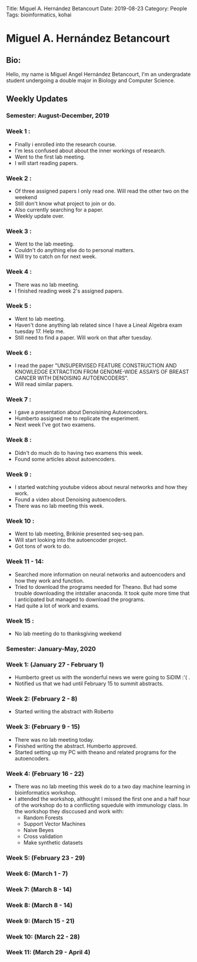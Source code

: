 Title: Miguel A. Hernández Betancourt 
Date: 2019-08-23
Category: People
Tags: bioinformatics, kohai 

# Miguel A. Hernández Betancourt

## Bio:

Hello, my name is Miguel Angel Hernández Betancourt, I'm an undergradate student undergoing a double major
in Biology and Computer Science. 

## Weekly Updates

### Semester: August-December, 2019

### Week 1 : 

- Finally i enrolled into the research course.
- I'm less confused about about the inner workings of research.
- Went to the first lab meeting.
- I will start reading papers.

### Week 2 : 

- Of three assigned papers I only read one. Will read the other two on the weekend
- Still don't know what project to join or do.
- Also currently searching for a paper. 
- Weekly update over. 

### Week 3 :

- Went to the lab meeting.
- Couldn't do anything else do to personal matters.
- Will try to catch on for next week. 

### Week 4 :

- There was no lab meeting.
- I finished reading week 2's assigned papers. 

### Week 5 :

- Went to lab meeting. 
- Haven't done anything lab related since I have a Lineal Algebra exam tuesday 17. Help me.
- Still need to find a paper. Will work on that after tuesday.  

### Week 6 : 

- I read the paper "UNSUPERVISED FEATURE CONSTRUCTION AND KNOWLEDGE EXTRACTION FROM GENOME-WIDE ASSAYS OF BREAST CANCER WITH DENOISING AUTOENCODERS".
- Will read similar papers.

### Week 7 :
- I gave a presentation about Denoisining Autoencoders.
- Humberto assigned me to replicate the experiment.
- Next week I've got two examens. 

### Week 8 :
- Didn't do much do to having two examens this week. 
- Found some articles about autoencoders. 

### Week 9 :
- I started watching youtube videos about neural networks and how they work.
- Found a video about Denoising autoencoders.
- There was no lab meeting this week. 

### Week 10 :
- Went to lab meeting, Brikinie presented seq-seq pan.
- Will start looking into the autoencoder project. 
- Got tons of work to do. 

### Week 11 \- 14:
- Searched more information on neural networks and autoencoders and how they work and function.
- Tried to download the programs needed for Theano. But had some trouble downloading the intstaller anaconda. It took quite more time that I anticipated but managed to download the programs.
- Had quite a lot of work and exams.

### Week 15 :
- No lab meeting do to thanksgiving weekend 


### Semester: January-May, 2020

### Week 1: (January 27 - February 1)
- Humberto greet us with the wonderful news we were going to SiDIM :'( .
- Notified us that we had until February 15 to summit abstracts.

### Week 2: (February 2 - 8)
- Started writing the abstract with Roberto

### Week 3: (February 9 - 15)
- There was no lab meeting today.
- Finished writing the abstract. Humberto approved.
- Started setting up my PC with theano and related programs for the autoencoders. 

### Week 4: (February 16 - 22)
- There was no lab meeting this week do to a two day machine learning in bioinformatics workshop.
- I attended the workshop, althought I missed the first one and a half hour of the workshop do to a conflicting squedule with immunology class. In the workshop they disccused and work with:
   - Random Forests
   - Support Vector Machines
   - Naive Beyes
   - Cross validation
   - Make synthetic datasets
   
### Week 5: (February 23 - 29)

### Week 6: (March 1 - 7)

### Week 7: (March 8 - 14)

### Week 8: (March 8 - 14)

### Week 9: (March 15 - 21)

### Week 10: (March 22 - 28)

### Week 11: (March 29 - April 4)
